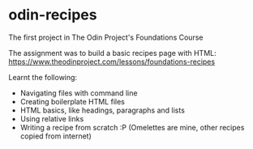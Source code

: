 # odin-recipes
The first project in The Odin Project's Foundations Course

The assignment was to build a basic recipes page with HTML: https://www.theodinproject.com/lessons/foundations-recipes  

Learnt the following: 
- Navigating files with command line
- Creating boilerplate HTML files
- HTML basics, like headings, paragraphs and lists
- Using relative links 
- Writing a recipe from scratch :P (Omelettes are mine, other recipes copied from internet)